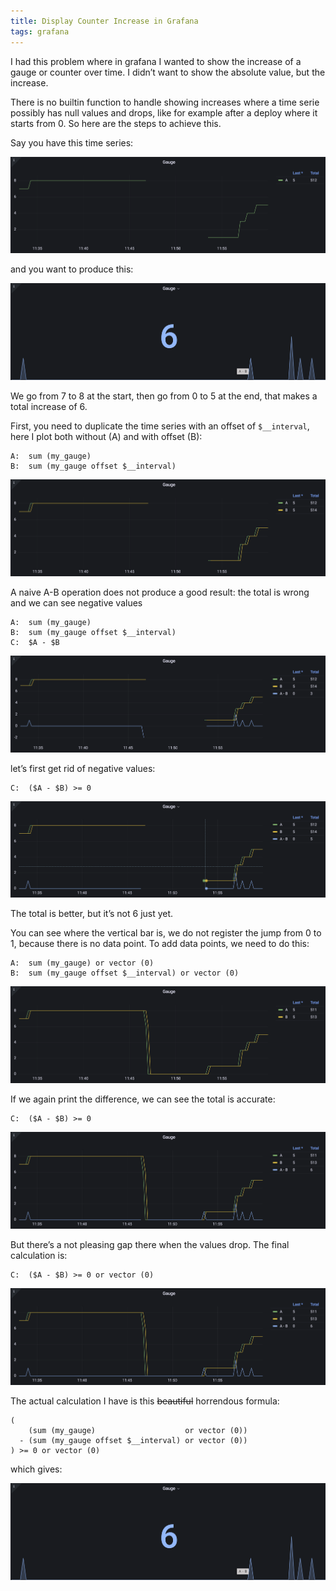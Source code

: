 ```yaml
---
title: Display Counter Increase in Grafana
tags: grafana
---
```


I had this problem where in grafana I wanted to show the increase of a gauge or counter over time. I
didn’t want to show the absolute value, but the increase.

There is no builtin function to handle showing increases where a time serie possibly has null values
and drops, like for example after a deploy where it starts from 0. So here are the steps to achieve
this.

Say you have this time series:

<img src="/images/grafana-20230625-1_time-series.png" />

and you want to produce this:

<img src="/images/grafana-20230625-2_result.png" />

We go from 7 to 8 at the start, then go from 0 to 5 at the end, that makes a total increase of 6.

First, you need to duplicate the time series with an offset of `$__interval`, here I plot both without (A) and with offset (B):

```
A:  sum (my_gauge)
B:  sum (my_gauge offset $__interval)
```

<img src="/images/grafana-20230625-3_offset.png" />

A naive A-B operation does not produce a good result: the total is wrong and we can see negative values

```
A:  sum (my_gauge)
B:  sum (my_gauge offset $__interval)
C:  $A - $B
```

<img src="/images/grafana-20230625-4_A-B.png" />

let’s first get rid of negative values:

```
C:  ($A - $B) >= 0
```

<img src="/images/grafana-20230625-5_A-Bbt0.png" />

The total is better, but it’s not 6 just yet.

You can see where the vertical bar is, we do not register the jump from 0 to 1, because there is no data point. To add data points, we need to do this:

```
A:  sum (my_gauge) or vector (0)
B:  sum (my_gauge offset $__interval) or vector (0)
```

<img src="/images/grafana-20230625-6_vector(0).png" />

If we again print the difference, we can see the total is accurate:

```
C:  ($A - $B) >= 0
```

<img src="/images/grafana-20230625-7_A-Bvector(0).png" />

But there’s a not pleasing gap there when the values drop. The final calculation is:

```
C:  ($A - $B) >= 0 or vector (0)
```

<img src="/images/grafana-20230625-8_final.png" />

The actual calculation I have is this ~~beautiful~~ horrendous formula:

```
(
    (sum (my_gauge)                    or vector (0))
  - (sum (my_gauge offset $__interval) or vector (0))
) >= 0 or vector (0)
```

which gives:

<img src="/images/grafana-20230625-2_result.png" />
